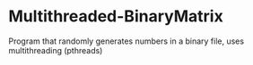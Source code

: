 # Multithreaded-BinaryMatrix
Program that randomly generates numbers in a binary file, uses multithreading (pthreads)
